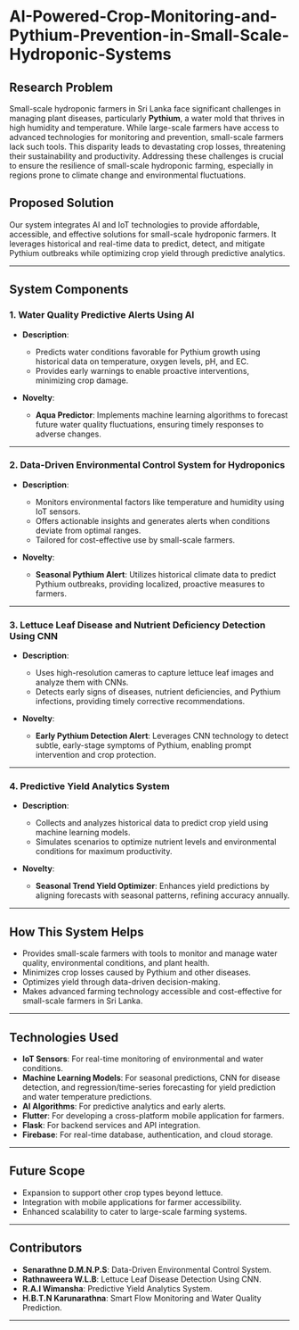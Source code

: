# AI-Powered-Crop-Monitoring-and-Pythium-Prevention-in-Small-Scale-Hydroponic-Systems 

## **Research Problem**  
Small-scale hydroponic farmers in Sri Lanka face significant challenges in managing plant diseases, particularly **Pythium**, a water mold that thrives in high humidity and temperature. While large-scale farmers have access to advanced technologies for monitoring and prevention, small-scale farmers lack such tools. This disparity leads to devastating crop losses, threatening their sustainability and productivity. Addressing these challenges is crucial to ensure the resilience of small-scale hydroponic farming, especially in regions prone to climate change and environmental fluctuations.  

## **Proposed Solution**  
Our system integrates AI and IoT technologies to provide affordable, accessible, and effective solutions for small-scale hydroponic farmers. It leverages historical and real-time data to predict, detect, and mitigate Pythium outbreaks while optimizing crop yield through predictive analytics.  

---

## **System Components**  

### **1. Water Quality Predictive Alerts Using AI**  
- **Description**:  
  - Predicts water conditions favorable for Pythium growth using historical data on temperature, oxygen levels, pH, and EC.  
  - Provides early warnings to enable proactive interventions, minimizing crop damage.  

- **Novelty**:  
  - **Aqua Predictor**: Implements machine learning algorithms to forecast future water quality fluctuations, ensuring timely responses to adverse changes.  

---

### **2. Data-Driven Environmental Control System for Hydroponics**  
- **Description**:  
  - Monitors environmental factors like temperature and humidity using IoT sensors.  
  - Offers actionable insights and generates alerts when conditions deviate from optimal ranges.  
  - Tailored for cost-effective use by small-scale farmers.  

- **Novelty**:  
  - **Seasonal Pythium Alert**: Utilizes historical climate data to predict Pythium outbreaks, providing localized, proactive measures to farmers.  

---

### **3. Lettuce Leaf Disease and Nutrient Deficiency Detection Using CNN**  
- **Description**:  
  - Uses high-resolution cameras to capture lettuce leaf images and analyze them with CNNs.  
  - Detects early signs of diseases, nutrient deficiencies, and Pythium infections, providing timely corrective recommendations.  

- **Novelty**:  
  - **Early Pythium Detection Alert**: Leverages CNN technology to detect subtle, early-stage symptoms of Pythium, enabling prompt intervention and crop protection.  

---

### **4. Predictive Yield Analytics System**  
- **Description**:  
  - Collects and analyzes historical data to predict crop yield using machine learning models.  
  - Simulates scenarios to optimize nutrient levels and environmental conditions for maximum productivity.  

- **Novelty**:  
  - **Seasonal Trend Yield Optimizer**: Enhances yield predictions by aligning forecasts with seasonal patterns, refining accuracy annually.  

---

## **How This System Helps**  
- Provides small-scale farmers with tools to monitor and manage water quality, environmental conditions, and plant health.  
- Minimizes crop losses caused by Pythium and other diseases.  
- Optimizes yield through data-driven decision-making.  
- Makes advanced farming technology accessible and cost-effective for small-scale farmers in Sri Lanka.  

---

## **Technologies Used**  
- **IoT Sensors**: For real-time monitoring of environmental and water conditions.  
- **Machine Learning Models**: For seasonal predictions, CNN for disease detection, and regression/time-series forecasting    for yield prediction and water temperature predictions.  
- **AI Algorithms**: For predictive analytics and early alerts.  
- **Flutter**: For developing a cross-platform mobile application for farmers.  
- **Flask**: For backend services and API integration.  
- **Firebase**: For real-time database, authentication, and cloud storage. 
---

## **Future Scope**  
- Expansion to support other crop types beyond lettuce.  
- Integration with mobile applications for farmer accessibility.  
- Enhanced scalability to cater to large-scale farming systems.  

---

## **Contributors**  
- **Senarathne D.M.N.P.S**: Data-Driven Environmental Control System.  
- **Rathnaweera W.L.B**: Lettuce Leaf Disease Detection Using CNN.  
- **R.A.I Wimansha**: Predictive Yield Analytics System.  
- **H.B.T.N Karunarathna**: Smart Flow Monitoring and Water Quality Prediction.  

---
